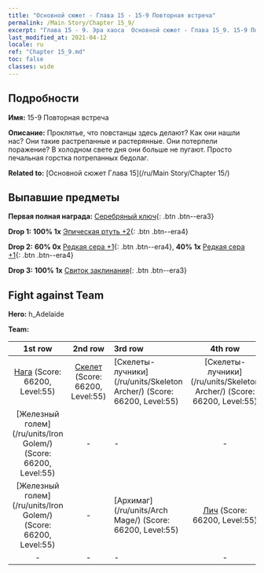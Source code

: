 ```yaml
---
title: "Основной сюжет - Глава 15 - 15-9 Повторная встреча"
permalink: /Main Story/Chapter 15_9/
excerpt: "Глава 15 - 9. Эра хаоса  Основной сюжет - Глава 15_9. 15-9 Повторная встреча"
last_modified_at: 2021-04-12
locale: ru
ref: "Chapter 15_9.md"
toc: false
classes: wide
---
```


## Подробности

 **Имя:** 15-9 Повторная встреча

 **Описание:** Проклятье, что повстанцы здесь делают? Как они нашли нас? Они такие растрепанные и растерянные. Они потерпели поражение? В холодном свете дня они больше не пугают. Просто печальная горстка потрепанных бедолаг.

 **Related to:** [Основной сюжет Глава 15](/ru/Main Story/Chapter 15/)

## Выпавшие предметы

 **Первая полная награда:** [Серебряный ключ](/ru/Items/con_693/){: .btn .btn--era3}

 **Drop 1:** **100% 1x** [Эпическая ртуть +2](/ru/Items/mat_49/){: .btn .btn--era4}

 **Drop 2:** **60% 0x** [Редкая сера +1](/ru/Items/mat_43/){: .btn .btn--era4}, **40% 1x** [Редкая сера +1](/ru/Items/mat_43/){: .btn .btn--era4}

 **Drop 3:** **100% 1x** [Свиток заклинания](/ru/Items/con_694/){: .btn .btn--era3}


## Fight against Team
 **Hero:** h_Adelaide

 **Team:**


  | 1st row | 2nd row | 3rd row | 4th row |
  |:----:|:----:|:----|:----:|
  | [Нага](/ru/units/Naga/) (Score: 66200, Level:55)  | [Скелет](/ru/units/Skeleton/) (Score: 66200, Level:55)  | [Скелеты-лучники](/ru/units/Skeleton Archer/) (Score: 66200, Level:55)  | [Скелеты-лучники](/ru/units/Skeleton Archer/) (Score: 66200, Level:55)  |
  | [Железный голем](/ru/units/Iron Golem/) (Score: 66200, Level:55)  | - | - | - |
  | [Железный голем](/ru/units/Iron Golem/) (Score: 66200, Level:55)  | - | [Архимаг](/ru/units/Arch Mage/) (Score: 66200, Level:55)  | [Лич](/ru/units/Lich/) (Score: 66200, Level:55)  |
  | - | - | - | - |


